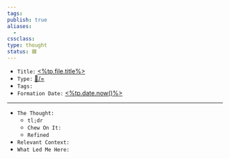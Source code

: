 ```yaml
---
tags:
publish: true
aliases:
  - 
cssclass: 
type: thought
status: 🟥️
---
```


- `Title:` [<%tp.file.title%>](<%tp.file.title%>)
- `Type:` [🌲️/=](🌲️/=)
- `Tags:` 
- `Formation Date:` [<%tp.date.now()%>](<%tp.date.now()%>)

---

- `The Thought:`
	- `tl;dr`
	- `Chew On It:`
	- `Refined`
- `Relevant Context:`
- `What Led Me Here:`